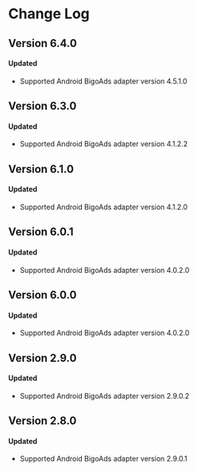 # Change Log

## Version 6.4.0

#### Updated

* Supported Android BigoAds adapter version 4.5.1.0

## Version 6.3.0

#### Updated

* Supported Android BigoAds adapter version 4.1.2.2

## Version 6.1.0

#### Updated

* Supported Android BigoAds adapter version 4.1.2.0

## Version 6.0.1

#### Updated

* Supported Android BigoAds adapter version 4.0.2.0

## Version 6.0.0

#### Updated

* Supported Android BigoAds adapter version 4.0.2.0

## Version 2.9.0

#### Updated

* Supported Android BigoAds adapter version 2.9.0.2

## Version 2.8.0

#### Updated

* Supported Android BigoAds adapter version 2.9.0.1
